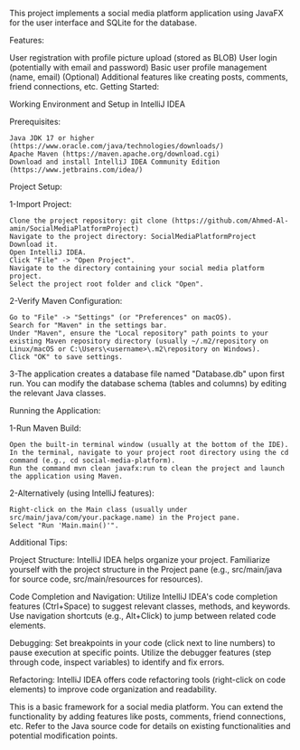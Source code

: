 This project implements a social media platform application using JavaFX for the user interface and SQLite for the database.

Features:

User registration with profile picture upload (stored as BLOB)
User login (potentially with email and password)
Basic user profile management (name, email)
(Optional) Additional features like creating posts, comments, friend connections, etc.
Getting Started:

Working Environment and Setup in IntelliJ IDEA


Prerequisites:

    Java JDK 17 or higher (https://www.oracle.com/java/technologies/downloads/)
    Apache Maven (https://maven.apache.org/download.cgi)
    Download and install IntelliJ IDEA Community Edition (https://www.jetbrains.com/idea/)
    
Project Setup:

  1-Import Project:
  
    Clone the project repository: git clone (https://github.com/Ahmed-Al-amin/SocialMediaPlatformProject)
    Navigate to the project directory: SocialMediaPlatformProject
    Download it.
    Open IntelliJ IDEA.
    Click "File" -> "Open Project".
    Navigate to the directory containing your social media platform project.
    Select the project root folder and click "Open".
    
  2-Verify Maven Configuration:

    Go to "File" -> "Settings" (or "Preferences" on macOS).
    Search for "Maven" in the settings bar.
    Under "Maven", ensure the "Local repository" path points to your existing Maven repository directory (usually ~/.m2/repository on Linux/macOS or C:\Users\<username>\.m2\repository on Windows).
    Click "OK" to save settings.
    
3-The application creates a database file named "Database.db" upon first run.
  You can modify the database schema (tables and columns) by editing the relevant Java classes.

Running the Application:

  1-Run Maven Build:

    Open the built-in terminal window (usually at the bottom of the IDE).
    In the terminal, navigate to your project root directory using the cd command (e.g., cd social-media-platform).
    Run the command mvn clean javafx:run to clean the project and launch the application using Maven.
    
  2-Alternatively (using IntelliJ features):
    
    Right-click on the Main class (usually under src/main/java/com/your.package.name) in the Project pane.
    Select "Run 'Main.main()'".
    
Additional Tips:

  Project Structure:
    IntelliJ IDEA helps organize your project. Familiarize yourself with the project structure in the Project pane (e.g., src/main/java for source code, src/main/resources for resources).
  
  Code Completion and Navigation:
    Utilize IntelliJ IDEA's code completion features (Ctrl+Space) to suggest relevant classes, methods, and keywords.
    Use navigation shortcuts (e.g., Alt+Click) to jump between related code elements.
    
  Debugging:
    Set breakpoints in your code (click next to line numbers) to pause execution at specific points.
    Utilize the debugger features (step through code, inspect variables) to identify and fix errors.
    
  Refactoring:
    IntelliJ IDEA offers code refactoring tools (right-click on code elements) to improve code organization and readability.


This is a basic framework for a social media platform.
You can extend the functionality by adding features like posts, comments, friend connections, etc.
Refer to the Java source code for details on existing functionalities and potential modification points.



